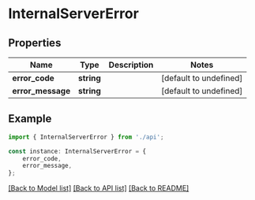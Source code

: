 # InternalServerError


## Properties

Name | Type | Description | Notes
------------ | ------------- | ------------- | -------------
**error_code** | **string** |  | [default to undefined]
**error_message** | **string** |  | [default to undefined]

## Example

```typescript
import { InternalServerError } from './api';

const instance: InternalServerError = {
    error_code,
    error_message,
};
```

[[Back to Model list]](../README.md#documentation-for-models) [[Back to API list]](../README.md#documentation-for-api-endpoints) [[Back to README]](../README.md)
